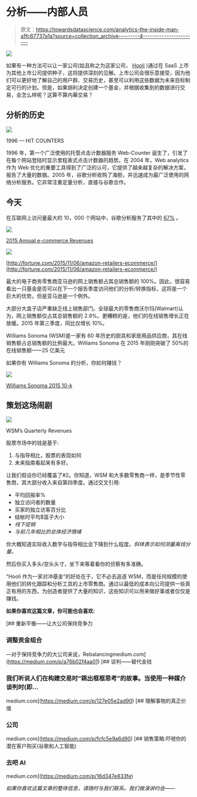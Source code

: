 # 分析——内部人员

> 原文：<https://towardsdatascience.com/analytics-the-inside-man-a1fc67737a1a?source=collection_archive---------4----------------------->

![](img/7a730f88df84e1bf3da7c639c7bd6076.png)

如果有一种方法可以让一家公司(姑且称之为这家公司， [Hooli](http://www.hooli.xyz/) )通过在 SaaS 上市为其他上市公司提供种子，这将提供深刻的见解。上市公司会很乐意接受，因为他们可以更好地了解自己的用户群、交易历史，甚至可以利用这些数据为未来目标制定可行的计划。但是，如果胡利决定创建一个基金，并根据收集到的数据进行交易，会怎么样呢？这算不算内幕交易？

## 分析的历史

![](img/343221a094deabbd856f90447101c596.png)

1996 — HIT COUNTERS

1996 年，第一个广泛使用的托管点击计数器服务 Web-Counter 诞生了，引发了在每个网站登陆时显示里程表式点击计数器的趋势。在 2004 年，Web analytics 作为 Web 优化的重要工具得到了广泛的认可，它提供了越来越复杂的解决方案，报告了大量的数据。2005 年，谷歌分析收购了海胆，并迅速成为最广泛使用的网络分析服务。它非常注重定量分析，直接与谷歌合作。

## 今天

在互联网上访问量最大的 10，000 个网站中，谷歌分析服务了其中的 [67%](http://trends.builtwith.com/analytics/Google-Analytics) 。

![](img/794141425d97a391db4f42bdec4a4149.png)

[2015 Annual e-commerce Revenues](http://fortune.com/2015/11/17/walmart-ecommerce/)

![](img/f6d871e3716849e6241a8eeb4c368b41.png)

[http://fortune.com/2015/11/06/amazon-retailers-ecommerce/](http://fortune.com/2015/11/06/amazon-retailers-ecommerce/)

最大的电子商务零售商亚马逊的网上销售额占其总销售额的 100%。因此，很容易看出一只基金是否可以在下一个报告季度访问他们的分析/转换指标，这将是一个巨大的优势。但是亚马逊是一个例外。

大部分大盒子店严重缺乏线上销售部门。全球最大的零售商沃尔玛(Walmart)认为，网上销售额仅占其总销售额的 2.9%。更糟糕的是，他们的在线销售增长正在放缓。2015 年第三季度，同比仅增长 10%。

Williams Sonoma (WSM)是一家有 60 年历史的厨具和家居用品供应商，其在线销售额占总销售额的比例最大。Williams Sonoma 在 2015 年刚刚突破了 50%的在线销售额——25 亿美元

如果你有 Williams Sonoma 的分析，你如何赚钱？

![](img/66dc638c28c4062ed3277bacea596671.png)

[Williams Sonoma 2015 10-k](http://hsprod.investis.com/shared/v2/irwizard/sec_item_new.jsp?epic=williams_sonoma&cik=&ipage=10190966&DSEQ=&SEQ=&SQDESC=)

## 策划这场闹剧

![](img/c156974959fde48c2d9e89030fdc3c26.png)

WSM’s Quarterly Revenues

股票市场中的钱是基于:

1.  与指导相比，股票的表现如何
2.  未来指南看起来有多好。

让我们假设你已经覆盖了#2。你知道，WSM 和大多数零售商一样，是季节性零售商，其大部分收入来自第四季度。通过交叉引用:

*   平均回报率%
*   独立访问者的数量
*   买家的独立访客百分比
*   结帐时平均$篮子大小
*   *线下促销*
*   *与前几年相比的总体经济情绪*

你大概知道实际收入数字与指导相比会下降到什么程度。*斜体表示如何测量离线分量。*

然后你买入多头/空头头寸，坐下来等着看你的侦察有多准确。

“Hooli 作为一家对冲基金”的好处在于，它不必去追逐 WSM，而是任何规模的使用他们的转化跟踪和分析工具的上市零售商。通过以最低的成本向公司提供一些真正有用的东西，为创造者提供了大量的知识，这些知识可以用来做好事或者仅仅是赚钱。

**如果你喜欢这篇文章，你可能也会喜欢:**

[](https://medium.com/p/a76b02f4aa01) [## 重新平衡——让大公司保持竞争力

### 调整资金组合

—对于保持竞争力的大公司来说，Rebalancingmedium.com](https://medium.com/p/a76b02f4aa01) [](https://medium.com/p/127e05e2ad90) [## 谈判——替代金钱

### 我们听说人们在构建交易时“跳出框框思考”的故事。当使用一种媒介谈判时(即…

medium.com](https://medium.com/p/127e05e2ad90) [](https://medium.com/p/fcfc5e9a6d90) [## 理解事物的真正价值

### 公司

medium.com](https://medium.com/p/fcfc5e9a6d90) [](https://medium.com/p/16d347e833fe) [## 销售策略:吓唬你的潜在客户购买(谷歌和人工智能)

### 去吧 AI

medium.com](https://medium.com/p/16d347e833fe) 

*如果你喜欢这篇文章的整体信息，请随时与我们联系。我们做演讲约会——*[](http://www.citadinesgroup.com/#contact)